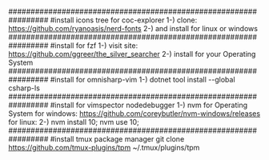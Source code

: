 #################################################################
#install icons tree for coc-explorer
1-) clone: https://github.com/ryanoasis/nerd-fonts
2-) and install for linux or windows
#################################################################
#install for fzf
1-) visit site: https://github.com/ggreer/the_silver_searcher
2-) install for your Operating System
#################################################################
#install for omnisharp-vim
1-) dotnet tool install --global csharp-ls
#################################################################
#install for vimspector nodedebugger
1-) nvm for Operating System
for windows: https://github.com/coreybutler/nvm-windows/releases
for linux:
2-) nvm install 10; nvm use 10;
#################################################################
#install tmux package manager
git clone https://github.com/tmux-plugins/tpm ~/.tmux/plugins/tpm
